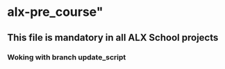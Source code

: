 # alx-pre_course"

## This file is mandatory in all ALX School projects

### Woking with branch update_script
